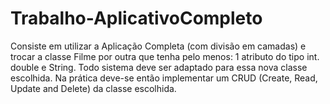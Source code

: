 # Trabalho-AplicativoCompleto
Consiste em utilizar a Aplicação Completa (com divisão em camadas) e trocar a classe Filme por outra que tenha pelo menos:  1 atributo do tipo int. double e String. Todo sistema deve ser adaptado para essa nova classe escolhida. Na prática deve-se então implementar um CRUD (Create, Read, Update and Delete) da classe escolhida.
